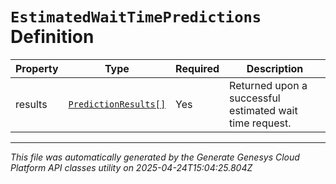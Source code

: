 # `EstimatedWaitTimePredictions` Definition

| Property | Type | Required | Description |
|----------|------|----------|-------------|
| results | [`PredictionResults[]`](predictionresults-definition.md) | Yes | Returned upon a successful estimated wait time request. |

---

*This file was automatically generated by the Generate Genesys Cloud Platform API classes utility on 2025-04-24T15:04:25.804Z*